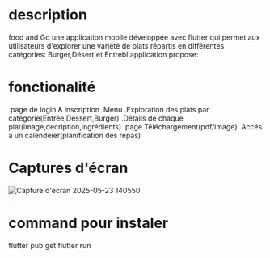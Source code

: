 # description 

food and Go une application mobile développée avec flutter qui permet aux utilisateurs d'explorer une variété de plats répartis en différentes catégories:
Burger,Désert,et Entrebl'application propose:
# fonctionalité
.page de login & inscription
.Menu
.Exploration des plats par catégorie(Entrée,Dessert,Burger)
.Détails de chaque plat(image,decription,ingrédients)
.page Téléchargement(pdf/image)
.Accés a un calendeier(planification des repas)
# Captures d'écran

![Capture d'écran 2025-05-23 140550](https://github.com/user-attachments/assets/21aec3e1-56bc-42c9-a5b9-a733e2c05d2e)

# command pour instaler
flutter pub get
flutter run 



